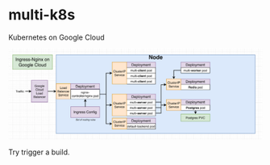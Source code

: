 # multi-k8s

Kubernetes on Google Cloud

![Architecture](https://github.com/bradsorour/multi-k8s/blob/master/resources/images/k8s-multi-docker.png)

Try trigger a build.
